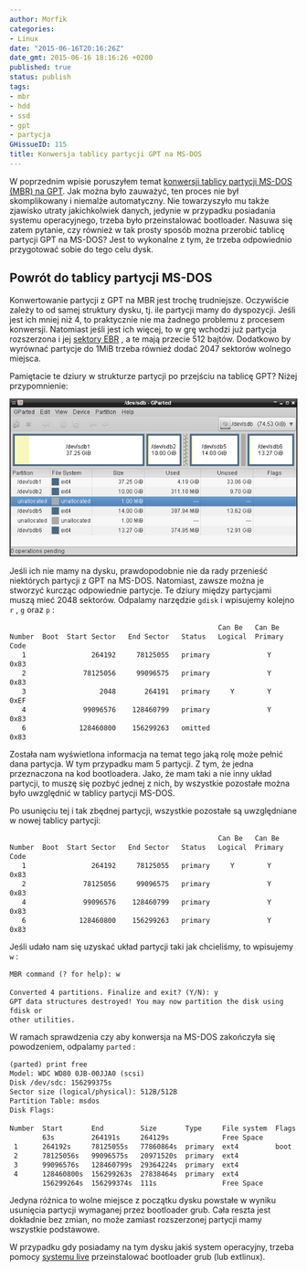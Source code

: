 ```yaml
---
author: Morfik
categories:
- Linux
date: "2015-06-16T20:16:26Z"
date_gmt: 2015-06-16 18:16:26 +0200
published: true
status: publish
tags:
- mbr
- hdd
- ssd
- gpt
- partycja
GHissueID: 115
title: Konwersja tablicy partycji GPT na MS-DOS
---
```


W poprzednim wpisie poruszyłem temat [konwersji tablicy partycji MS-DOS (MBR) na
GPT](/post/konwersja-tablicy-partycji-ms-dos-na-gpt/). Jak można było zauważyć, ten
proces nie był skomplikowany i niemalże automatyczny. Nie towarzyszyło mu także zjawisko utraty
jakichkolwiek danych, jedynie w przypadku posiadania systemu operacyjnego, trzeba było
przeinstalować bootloader. Nasuwa się zatem pytanie, czy również w tak prosty sposób można
przerobić tablicę partycji GPT na MS-DOS? Jest to wykonalne z tym, że trzeba odpowiednio
przygotować sobie do tego celu dysk.

<!--more-->
## Powrót do tablicy partycji MS-DOS

Konwertowanie partycji z GPT na MBR jest trochę trudniejsze. Oczywiście zależy to od samej struktury
dysku, tj. ile partycji mamy do dyspozycji. Jeśli jest ich mniej niż 4, to praktycznie nie ma
żadnego problemu z procesem konwersji. Natomiast jeśli jest ich więcej, to w grę wchodzi już
partycja rozszerzona i jej [sektory
EBR](/post/mbr-ebr-i-tablica-partycji-dysku-twardego/) , a te mają przecie 512
bajtów. Dodatkowo by wyrównać partycje do 1MiB trzeba również dodać 2047 sektorów wolnego miejsca.

Pamiętacie te dziury w strukturze partycji po przejściu na tablicę GPT? Niżej przypomnienie:

![konwersja-ms-dos-gpt-layout-dysk](/img/2015/06/1.konwersja-ms-dos-gpt-layout-dysk.png#huge)

Jeśli ich nie mamy na dysku, prawdopodobnie nie da rady przenieść niektórych partycji z GPT na
MS-DOS. Natomiast, zawsze można je stworzyć kurcząc odpowiednie partycje. Te dziury między
partycjami muszą mieć 2048 sektorów. Odpalamy narzędzie `gdisk` i wpisujemy kolejno `r` , `g` oraz
`p` :

                                                       Can Be   Can Be
    Number  Boot  Start Sector   End Sector   Status   Logical  Primary   Code
       1                264192     78125055   primary              Y      0x83
       2              78125056     99096575   primary              Y      0x83
       3                  2048       264191   primary     Y        Y      0xEF
       4              99096576    128460799   primary              Y      0x83
       6             128460800    156299263   omitted                     0x83

Została nam wyświetlona informacja na temat tego jaką rolę może pełnić dana partycja. W tym
przypadku mam 5 partycji. Z tym, że jedna przeznaczona na kod bootloadera. Jako, że mam taki a nie
inny układ partycji, to muszę się pozbyć jednej z nich, by wszystkie pozostałe można było uwzględnić
w tablicy partycji MS-DOS.

Po usunięciu tej i tak zbędnej partycji, wszystkie pozostałe są uwzględniane w nowej tablicy
partycji:

                                                       Can Be   Can Be
    Number  Boot  Start Sector   End Sector   Status   Logical  Primary   Code
       1                264192     78125055   primary     Y        Y      0x83
       2              78125056     99096575   primary              Y      0x83
       4              99096576    128460799   primary              Y      0x83
       6             128460800    156299263   primary              Y      0x83

Jeśli udało nam się uzyskać układ partycji taki jak chcieliśmy, to wpisujemy `w` :

    MBR command (? for help): w

    Converted 4 partitions. Finalize and exit? (Y/N): y
    GPT data structures destroyed! You may now partition the disk using fdisk or
    other utilities.

W ramach sprawdzenia czy aby konwersja na MS-DOS zakończyła się powodzeniem, odpalamy `parted` :

    (parted) print free
    Model: WDC WD80 0JB-00JJA0 (scsi)
    Disk /dev/sdc: 156299375s
    Sector size (logical/physical): 512B/512B
    Partition Table: msdos
    Disk Flags:

    Number  Start       End         Size       Type     File system  Flags
            63s         264191s     264129s             Free Space
     1      264192s     78125055s   77860864s  primary  ext4         boot
     2      78125056s   99096575s   20971520s  primary  ext4
     3      99096576s   128460799s  29364224s  primary  ext4
     4      128460800s  156299263s  27838464s  primary  ext4
            156299264s  156299374s  111s                Free Space

Jedyna różnica to wolne miejsce z początku dysku powstałe w wyniku usunięcia partycji wymaganej
przez bootloader grub. Cała reszta jest dokładnie bez zmian, no może zamiast rozszerzonej partycji
mamy wszystkie podstawowe.

W przypadku gdy posiadamy na tym dysku jakiś system operacyjny, trzeba pomocy [systemu
live](/post/wlasny-system-live-i-tworzenie-go-od-podstaw/) przeinstalować
bootloader grub (lub extlinux).
